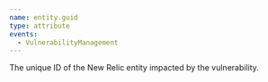 ```yaml
---
name: entity.guid
type: attribute
events:
  - VulnerabilityManagement
---
```


The unique ID of the New Relic entity impacted by the vulnerability.